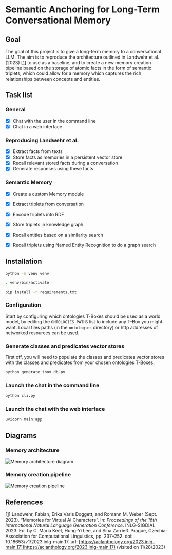 # Semantic Anchoring for Long-Term Conversational Memory


## Goal
The goal of this project is to give a long-term memory to a conversational LLM. The aim is to reproduce the architecture outlined in Landwehr et al. (2023) [[1](#references)] to use as a baseline, and to create a new memory creation pipeline based on the storage of atomic facts in the form of semantic triplets, which could allow for a memory which captures the rich relationships between concepts and entities.


## Task list

### General
- [x] Chat with the user in the command line
- [x] Chat in a web interface

### Reproducing Landwehr et al.
- [x] Extract facts from texts
- [x] Store facts as memories in a persistent vector store
- [x] Recall relevant stored facts during a conversation
- [x] Generate responses using these facts

### Semantic Memory
- [x] Create a custom Memory module
- [x] Extract triplets from conversation
- [x] Encode triplets into RDF
- [x] Store triplets in knowledge graph
- [x] Recall entities based on a similarity search
- [x] Recall triplets using Named Entity Recognition to do a graph search


## Installation

```bash
python -m venv venv
```

```bash
. venv/bin/activate
```

```bash
pip install -r requirements.txt
```

### Configuration
Start by configuring which ontologies T-Boxes should be used as a world model, by editing the `ONTOLOGIES_PATHS` list to include any T-Box you might want. Local files paths (in the `ontologies` directory) or http addresses of networked resources can be used.

### Generate classes and predicates vector stores
First off, you will need to populate the classes and predicates vector stores with the classes and predicates from your chosen ontologies T-Boxes.
```bash
python generate_tbox_db.py
```

### Launch the chat in the command line
```bash
python cli.py
```

### Launch the chat with the web interface
```bash
uvicorn main:app
```


## Diagrams
### Memory architecture
![Memory architecture diagram](https://github.com/florian-rieder/semantic-anchoring-memory/assets/48287183/da1bdce8-6e7a-4716-9850-de72a3d3d5cf)
### Memory creation pipeline
![Memory creation pipeline](https://github.com/florian-rieder/semantic-anchoring-memory/assets/48287183/85e8fc77-131b-4202-9a26-217e6d133be5)


## References
[[1](#goal)] Landwehr, Fabian, Erika Varis Doggett, and Romann M. Weber (Sept. 2023). “Memories for Virtual AI Characters”. In: *Proceedings of the 16th International Natural Language Generation Conference*. INLG-SIGDIAL 2023. Ed. by C. Maria Keet, Hung-Yi Lee, and Sina Zarrieß. Prague, Czechia: Association for Computational Linguistics, pp. 237–252. doi: 10.18653/v1/2023.inlg-main.17. url: [https://aclanthology.org/2023.inlg-main.17](https://aclanthology.org/2023.inlg-main.17) (visited on 11/28/2023)
